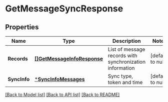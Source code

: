 # GetMessageSyncResponse

## Properties
Name | Type | Description | Notes
------------ | ------------- | ------------- | -------------
**Records** | [**[]GetMessageInfoResponse**](GetMessageInfoResponse.md) | List of message records with synchronization information | [default to null]
**SyncInfo** | [***SyncInfoMessages**](SyncInfoMessages.md) | Sync type, token and time | [default to null]

[[Back to Model list]](../README.md#documentation-for-models) [[Back to API list]](../README.md#documentation-for-api-endpoints) [[Back to README]](../README.md)


